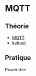 # MQTT
## Théorie

- [MQTT](../supports/mqtt.md)
- [kahoot](https://create.kahoot.it/share/mqtt/8545db98-717d-4ecb-9e2f-1349eb200161)

## Pratique
Powercher